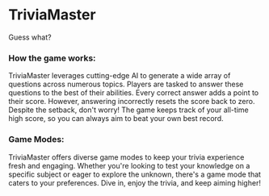 # TriviaMaster
Guess what?

### How the game works:
TriviaMaster leverages cutting-edge AI to generate a wide array of questions across numerous topics.
Players are tasked to answer these questions to the best of their abilities.
Every correct answer adds a point to their score.
However, answering incorrectly resets the score back to zero.
Despite the setback, don't worry!
The game keeps track of your all-time high score, so you can always aim to beat your own best record.

### Game Modes:
TriviaMaster offers diverse game modes to keep your trivia experience fresh and engaging.
Whether you're looking to test your knowledge on a specific subject or eager to explore the unknown,
there's a game mode that caters to your preferences. Dive in, enjoy the trivia, and keep aiming higher!